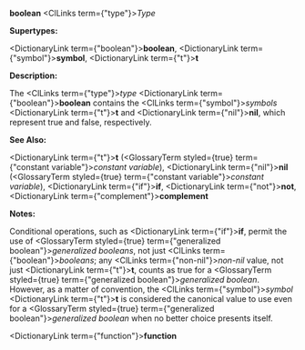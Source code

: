 **boolean** <ClLinks  term={"type"}><i>Type</i></ClLinks> 



**Supertypes:** 



<DictionaryLink  term={"boolean"}><b>boolean</b></DictionaryLink>, <DictionaryLink  term={"symbol"}><b>symbol</b></DictionaryLink>, <DictionaryLink  term={"t"}><b>t</b></DictionaryLink> 



**Description:** 



The <ClLinks  term={"type"}><i>type</i></ClLinks> <DictionaryLink  term={"boolean"}><b>boolean</b></DictionaryLink> contains the <ClLinks  term={"symbol"}><i>symbols</i></ClLinks> <DictionaryLink  term={"t"}><b>t</b></DictionaryLink> and <DictionaryLink  term={"nil"}><b>nil</b></DictionaryLink>, which represent true and false, respectively. 



**See Also:** 



<DictionaryLink  term={"t"}><b>t</b></DictionaryLink> (<GlossaryTerm styled={true} term={"constant variable"}><i>constant variable</i></GlossaryTerm>), <DictionaryLink  term={"nil"}><b>nil</b></DictionaryLink> (<GlossaryTerm styled={true} term={"constant variable"}><i>constant variable</i></GlossaryTerm>), <DictionaryLink  term={"if"}><b>if</b></DictionaryLink>, <DictionaryLink  term={"not"}><b>not</b></DictionaryLink>, <DictionaryLink  term={"complement"}><b>complement</b></DictionaryLink> 



**Notes:** 



Conditional operations, such as <DictionaryLink  term={"if"}><b>if</b></DictionaryLink>, permit the use of <GlossaryTerm styled={true} term={"generalized boolean"}><i>generalized booleans</i></GlossaryTerm>, not just <ClLinks  term={"boolean"}><i>booleans</i></ClLinks>; any <ClLinks  term={"non-nil"}><i>non-nil</i></ClLinks> value, not just <DictionaryLink  term={"t"}><b>t</b></DictionaryLink>, counts as true for a <GlossaryTerm styled={true} term={"generalized boolean"}><i>generalized boolean</i></GlossaryTerm>. However, as a matter of convention, the <ClLinks  term={"symbol"}><i>symbol</i></ClLinks> <DictionaryLink  term={"t"}><b>t</b></DictionaryLink> is considered the canonical value to use even for a <GlossaryTerm styled={true} term={"generalized boolean"}><i>generalized boolean</i></GlossaryTerm> when no better choice presents itself.  







<DictionaryLink  term={"function"}><b>function</b></DictionaryLink> 




